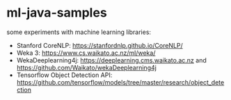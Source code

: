 # ml-java-samples

some experiments with machine learning libraries:

- Stanford CoreNLP: https://stanfordnlp.github.io/CoreNLP/
- Weka 3: https://www.cs.waikato.ac.nz/ml/weka/
- WekaDeeplearning4j: https://deeplearning.cms.waikato.ac.nz and https://github.com/Waikato/wekaDeeplearning4j
- Tensorflow Object Detection API: https://github.com/tensorflow/models/tree/master/research/object_detection
